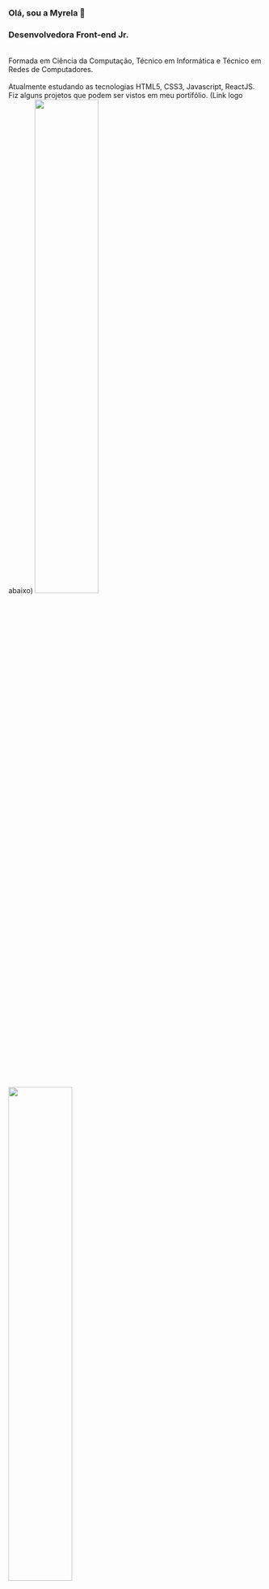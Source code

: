 ### Olá, sou a Myrela 👋
### Desenvolvedora Front-end Jr.
<br>
Formada em Ciência da Computação, Técnico em Informática e Técnico em Redes de Computadores.
<br>
<br>
Atualmente estudando as tecnologias HTML5, CSS3, Javascript, ReactJS.
<br>
Fiz alguns projetos que podem ser vistos em meu portifólio. (Link logo abaixo)


<img width=50% src="https://github-readme-stats.vercel.app/api?username=mykallella&theme=blue-green"/>
<img width=50% src="https://github-readme-stats.vercel.app/api/top-langs/?username=mykallella&theme=blue-green"/>

<strong>Gmail: mykallella@gmail.com</strong>
<br>
<strong>Telefone: (12)992253905</strong>
<br>
<strong>Linkedin: https://www.linkedin.com/in/myrela-caroline-508802219/</strong>
<br>
<br>
<strong>Portifólio: https://portifolio-sybl.vercel.app/</strong>


